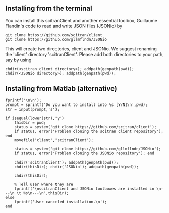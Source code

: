 ## Installing from the terminal

You can install this scitranClient and another essential toolbox, Guillaume Flandin's code to read and write JSON files (JSONio) by 

    git clone https://github.com/scitran/client
    git clone https://github.com/gllmflndn/JSONio
    
This will create two directories, client and JSONio.  We suggest renaming the 'client' directory 'scitranClient'.  Please add both directories to your path, say by using

    chdir(<scitran client directory>); addpath(genpath(pwd));
    chdir(<JSONio directory>); addpath(genpath(pwd));

## Installing from Matlab (alternative)

```
fprintf('\n\n');
prompt = sprintf('Do you want to install into %s [Y/N]\n',pwd);
str = input(prompt,'s');

if isequal(lower(str),'y')
    thisDir = pwd;
    status = system('git clone https://github.com/scitran/client');
    if status, error('Problem cloning the scitran client repository'); end
    movefile('client','scitranClient');
    
    status = system('git clone https://github.com/gllmflndn/JSONio');
    if status, error('Problem cloning the JSONio repository'); end
    
    chdir('scitranClient'); addpath(genpath(pwd));
    chdir(thisDir); chdir('JSONio'); addpath(genpath(pwd));
    
    chdir(thisDir);
    
    % Tell user where they are
    fprintf('\nscitranClient and JSONio toolboxes are installed in \n---\n \t %s\n---\n',thisDir);
else
    fprintf('User canceled installation.\n');
end
```